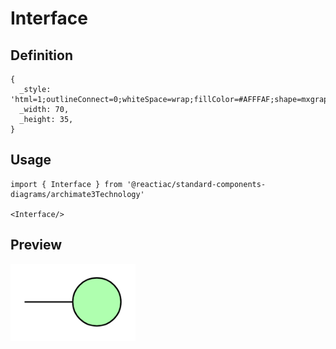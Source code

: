 # Interface

## Definition

```
{
  _style: 'html=1;outlineConnect=0;whiteSpace=wrap;fillColor=#AFFFAF;shape=mxgraph.archimate3.interface;',
  _width: 70,
  _height: 35,
}
```

## Usage

```
import { Interface } from '@reactiac/standard-components-diagrams/archimate3Technology'

<Interface/>
```

## Preview

<img src="./interface.png" width="200"/>
